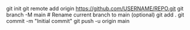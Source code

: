 git init
git remote add origin https://github.com/USERNAME/REPO.git
git branch -M main                  # Rename current branch to main (optional)
git add .
git commit -m "Initial commit"
git push -u origin main   
